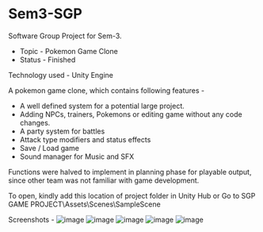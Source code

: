 # Sem3-SGP
Software Group Project for Sem-3. 
- Topic - Pokemon Game Clone 
- Status - Finished

Technology used - Unity Engine

A pokemon game clone, which contains following features - 
- A well defined system for a potential large project.
- Adding NPCs, trainers, Pokemons or editing game without any code changes.
- A party system for battles
- Attack type modifiers and status effects
- Save / Load game
- Sound manager for Music and SFX

Functions were halved to implement in planning phase for playable output, since other team was not familiar with game development.

To open, kindly add this location of project folder in Unity Hub or Go to SGP GAME PROJECT\Assets\Scenes\SampleScene

Screenshots -
![image](https://user-images.githubusercontent.com/90176826/208484833-a8293d0d-7f3d-4ebb-96e7-915a7d7f08fb.png)
![image](https://user-images.githubusercontent.com/90176826/208487851-db642643-f08e-4511-868e-b63f096b52f0.png)
![image](https://user-images.githubusercontent.com/90176826/208488251-1d928f68-9893-466e-924a-9bc5777258a5.png)
![image](https://user-images.githubusercontent.com/90176826/208488397-71727dc6-6b10-4764-84a0-f567812607f0.png)
![image](https://user-images.githubusercontent.com/90176826/208488446-29149c46-e2ab-4b15-8b84-e9917736e08c.png)
